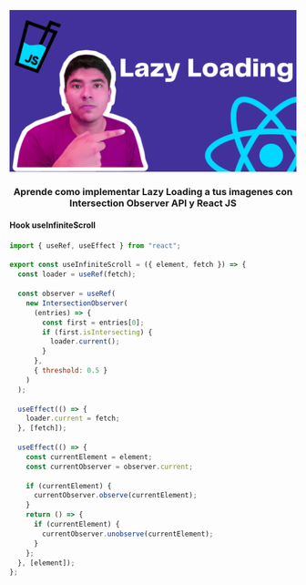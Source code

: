  <p align="center">
  <img src="miniatura.png" alt="Youtube, Nelsonher, horchatajs"/>
</p>

<h3>
<p align="center">Aprende como implementar Lazy Loading a tus imagenes con Intersection Observer API y React JS</p>
</h3>

#### Hook useInfiniteScroll

```javascript
import { useRef, useEffect } from "react";

export const useInfiniteScroll = ({ element, fetch }) => {
  const loader = useRef(fetch);

  const observer = useRef(
    new IntersectionObserver(
      (entries) => {
        const first = entries[0];
        if (first.isIntersecting) {
          loader.current();
        }
      },
      { threshold: 0.5 }
    )
  );

  useEffect(() => {
    loader.current = fetch;
  }, [fetch]);

  useEffect(() => {
    const currentElement = element;
    const currentObserver = observer.current;

    if (currentElement) {
      currentObserver.observe(currentElement);
    }
    return () => {
      if (currentElement) {
        currentObserver.unobserve(currentElement);
      }
    };
  }, [element]);
};
```
